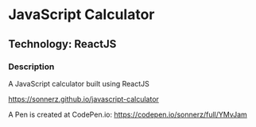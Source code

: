 #  JavaScript Calculator

##  Technology: ReactJS

### Description
A JavaScript calculator built using ReactJS


https://sonnerz.github.io/javascript-calculator


A Pen is created at CodePen.io:  https://codepen.io/sonnerz/full/YMvJam